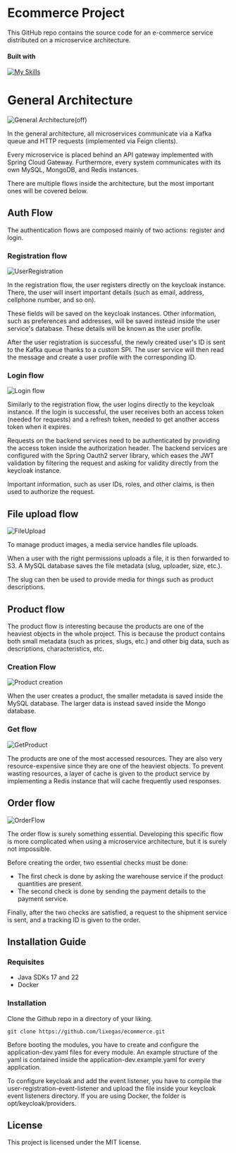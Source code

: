# Ecommerce Project
This GitHub repo contains the source code for an e-commerce service distributed on a microservice architecture.
#### Built with 
[![My Skills](https://skillicons.dev/icons?i=java,spring,kafka,mysql,mongodb,redis&theme=light)](https://skillicons.dev)

# General Architecture
![General Architecture(off)](https://github.com/user-attachments/assets/10dd0181-6339-454f-af21-1a518068072e)

In the general architecture, all microservices communicate via a Kafka queue and HTTP requests (implemented via Feign clients). 

Every microservice is placed behind an API gateway implemented with Spring Cloud Gateway. Furthermore, every system communicates with its own MySQL, MongoDB, and Redis instances. 

There are multiple flows inside the architecture, but the most important ones will be covered below.

## Auth Flow
The authentication flows are composed mainly of two actions: register and login.

### Registration flow
![UserRegistration](https://github.com/user-attachments/assets/6446c3f9-6e3b-44dc-85fb-78a5ac2e62de)

In the registration flow, the user registers directly on the keycloak instance. There, the user will insert important details (such as email, address, cellphone number, and so on). 

These fields will be saved on the keycloak instances. Other information, such as preferences and addresses, will be saved instead inside the user service's database. These details will be known as the user profile.

After the user registration is successful, the newly created user's ID is sent to the Kafka queue thanks to a custom SPI. The user service will then read the message and create a user profile with the corresponding ID.

### Login flow
![Login flow](https://github.com/user-attachments/assets/43946f5e-8a1e-4a65-821b-ea60d86c5662)

Similarly to the registration flow, the user logins directly to the keycloak instance. If the login is successful, the user receives both an access token (needed for requests) and a refresh token, needed to get another access token when it expires.

Requests on the backend services need to be authenticated by providing the access token inside the authorization header. The backend services are configured with the Spring Oauth2 server library, which eases the JWT validation by filtering the request and asking for validity directly from the keycloak instance.

Important information, such as user IDs, roles, and other claims, is then used to authorize the request.

## File upload flow
![FileUpload](https://github.com/user-attachments/assets/4b372ba0-bde0-4506-9201-a769012ec683)

To manage product images, a media service handles file uploads.

When a user with the right permissions uploads a file, it is then forwarded to S3. A MySQL database saves the file metadata (slug, uploader, size, etc.).

The slug can then be used to provide media for things such as product descriptions.
## Product flow
The product flow is interesting because the products are one of the heaviest objects in the whole project. This is because the product contains both small metadata (such as prices, slugs, etc.) and other big data, such as descriptions, characteristics, etc.

### Creation Flow
![Product creation](https://github.com/user-attachments/assets/8c114934-d672-4ec2-b6c8-e94d60e7723a)

When the user creates a product, the smaller metadata is saved inside the MySQL database. The larger data is instead saved inside the Mongo database.

### Get flow
![GetProduct](https://github.com/user-attachments/assets/646ad0ba-997e-4c83-be3f-5c257df1fb29)

The products are one of the most accessed resources. They are also very resource-expensive since they are one of the heaviest objects. To prevent wasting resources, a layer of cache is given to the product service by implementing a Redis instance that will cache frequently used responses.

## Order flow
![OrderFlow](https://github.com/user-attachments/assets/722cefd1-0fda-41d6-9382-edca3a5eaa75)

The order flow is surely something essential. Developing this specific flow is more complicated when using a microservice architecture, but it is surely not impossible.

Before creating the order, two essential checks must be done:
- The first check is done by asking the warehouse service if the product quantities are present.
- The second check is done by sending the payment details to the payment service.

Finally, after the two checks are satisfied, a request to the shipment service is sent, and a tracking ID is given to the order.

## Installation Guide
### Requisites
- Java SDKs 17 and 22
- Docker
### Installation
Clone the Github repo in a directory of your liking.
```
git clone https://github.com/lixegas/ecommerce.git
```

Before booting the modules, you have to create and configure the application-dev.yaml files for every module. An example structure of the yaml is contained inside the application-dev.example.yaml for every application.

To configure keycloak and add the event listener, you have to compile the user-registration-event-listener and upload the file inside your keycloak event listeners directory. If you are using Docker, the folder is opt/keycloak/providers.

## License
This project is licensed under the MIT license.
